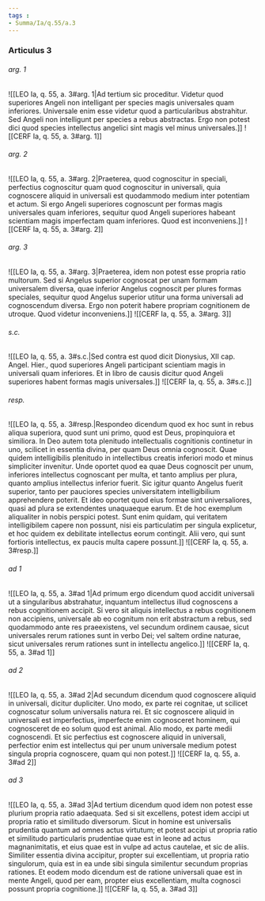 ```yaml
---
tags : 
- Summa/Ia/q.55/a.3
---
```


### Articulus 3

###### arg. 1
![[LEO Ia, q. 55, a. 3#arg. 1|Ad tertium sic proceditur. Videtur quod superiores Angeli non intelligant per species magis universales quam inferiores. Universale enim esse videtur quod a particularibus abstrahitur. Sed Angeli non intelligunt per species a rebus abstractas. Ergo non potest dici quod species intellectus angelici sint magis vel minus universales.]]
![[CERF Ia, q. 55, a. 3#arg. 1]]

###### arg. 2
![[LEO Ia, q. 55, a. 3#arg. 2|Praeterea, quod cognoscitur in speciali, perfectius cognoscitur quam quod cognoscitur in universali, quia cognoscere aliquid in universali est quodammodo medium inter potentiam et actum. Si ergo Angeli superiores cognoscunt per formas magis universales quam inferiores, sequitur quod Angeli superiores habeant scientiam magis imperfectam quam inferiores. Quod est inconveniens.]]
![[CERF Ia, q. 55, a. 3#arg. 2]]

###### arg. 3
![[LEO Ia, q. 55, a. 3#arg. 3|Praeterea, idem non potest esse propria ratio multorum. Sed si Angelus superior cognoscat per unam formam universalem diversa, quae inferior Angelus cognoscit per plures formas speciales, sequitur quod Angelus superior utitur una forma universali ad cognoscendum diversa. Ergo non poterit habere propriam cognitionem de utroque. Quod videtur inconveniens.]]
![[CERF Ia, q. 55, a. 3#arg. 3]]

###### s.c.
![[LEO Ia, q. 55, a. 3#s.c.|Sed contra est quod dicit Dionysius, XII cap. Angel. Hier., quod superiores Angeli participant scientiam magis in universali quam inferiores. Et in libro de causis dicitur quod Angeli superiores habent formas magis universales.]]
![[CERF Ia, q. 55, a. 3#s.c.]]

###### resp.
![[LEO Ia, q. 55, a. 3#resp.|Respondeo dicendum quod ex hoc sunt in rebus aliqua superiora, quod sunt uni primo, quod est Deus, propinquiora et similiora. In Deo autem tota plenitudo intellectualis cognitionis continetur in uno, scilicet in essentia divina, per quam Deus omnia cognoscit. Quae quidem intelligibilis plenitudo in intellectibus creatis inferiori modo et minus simpliciter invenitur. Unde oportet quod ea quae Deus cognoscit per unum, inferiores intellectus cognoscant per multa, et tanto amplius per plura, quanto amplius intellectus inferior fuerit. Sic igitur quanto Angelus fuerit superior, tanto per pauciores species universitatem intelligibilium apprehendere poterit. Et ideo oportet quod eius formae sint universaliores, quasi ad plura se extendentes unaquaeque earum. Et de hoc exemplum aliqualiter in nobis perspici potest. Sunt enim quidam, qui veritatem intelligibilem capere non possunt, nisi eis particulatim per singula explicetur, et hoc quidem ex debilitate intellectus eorum contingit. Alii vero, qui sunt fortioris intellectus, ex paucis multa capere possunt.]]
![[CERF Ia, q. 55, a. 3#resp.]]

###### ad 1
![[LEO Ia, q. 55, a. 3#ad 1|Ad primum ergo dicendum quod accidit universali ut a singularibus abstrahatur, inquantum intellectus illud cognoscens a rebus cognitionem accipit. Si vero sit aliquis intellectus a rebus cognitionem non accipiens, universale ab eo cognitum non erit abstractum a rebus, sed quodammodo ante res praeexistens, vel secundum ordinem causae, sicut universales rerum rationes sunt in verbo Dei; vel saltem ordine naturae, sicut universales rerum rationes sunt in intellectu angelico.]]
![[CERF Ia, q. 55, a. 3#ad 1]]

###### ad 2
![[LEO Ia, q. 55, a. 3#ad 2|Ad secundum dicendum quod cognoscere aliquid in universali, dicitur dupliciter. Uno modo, ex parte rei cognitae, ut scilicet cognoscatur solum universalis natura rei. Et sic cognoscere aliquid in universali est imperfectius, imperfecte enim cognosceret hominem, qui cognosceret de eo solum quod est animal. Alio modo, ex parte medii cognoscendi. Et sic perfectius est cognoscere aliquid in universali, perfectior enim est intellectus qui per unum universale medium potest singula propria cognoscere, quam qui non potest.]]
![[CERF Ia, q. 55, a. 3#ad 2]]

###### ad 3
![[LEO Ia, q. 55, a. 3#ad 3|Ad tertium dicendum quod idem non potest esse plurium propria ratio adaequata. Sed si sit excellens, potest idem accipi ut propria ratio et similitudo diversorum. Sicut in homine est universalis prudentia quantum ad omnes actus virtutum; et potest accipi ut propria ratio et similitudo particularis prudentiae quae est in leone ad actus magnanimitatis, et eius quae est in vulpe ad actus cautelae, et sic de aliis. Similiter essentia divina accipitur, propter sui excellentiam, ut propria ratio singulorum, quia est in ea unde sibi singula similentur secundum proprias rationes. Et eodem modo dicendum est de ratione universali quae est in mente Angeli, quod per eam, propter eius excellentiam, multa cognosci possunt propria cognitione.]]
![[CERF Ia, q. 55, a. 3#ad 3]]

